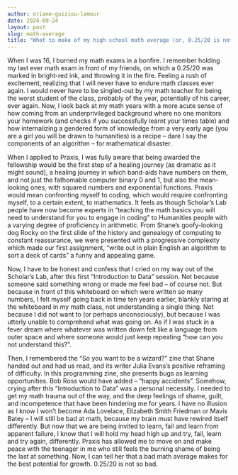 ```yaml
---
author: oriane-guiziou-lamour
date: 2024-09-24
layout: post
slug: math-average
title: "What to make of my high school math average (or, 0.25/20 is not so bad)"
---
```

When I was 16, I burned my math exams in a bonfire. I remember holding my last ever math exam in front of my friends, on which a 0.25/20 was marked in bright-red ink, and throwing it in the fire. Feeling a rush of excitement, realizing that I will never have to endure math classes ever again. I would never have to be singled-out by my math teacher for being the worst student of the class, probably of the year, potentially of his career, ever again. Now, I look back at my math years with a more acute sense of how coming from an underprivileged background where no one monitors your homework (and checks if you successfully learnt your times table) and how internalizing a gendered form of knowledge from a very early age (you are a girl you will be drawn to humanities) is a recipe – dare I say the components of an algorithm – for mathematical disaster. 

When I applied to Praxis, I was fully aware that being awarded the fellowship would be the first step of a healing journey (as dramatic as it might sound), a healing journey in which band-aids have numbers on them, and not just the fathomable computer binary 0 and 1, but also the mean-looking ones, with squared numbers and exponential functions. Praxis would mean confronting myself to coding, which would require confronting myself, to a certain extent, to mathematics. It feels as though Scholar’s Lab people have now become experts in “teaching the math basics you will need to understand for you to engage in coding" to Humanities people with a varying degree of proficiency in arithmetic. From Shane’s goofy-looking dog Rocky on the first slide of the history and genealogy of computing to constant reassurance, we were presented with a progressive complexity which made our first assignment, “write out in plain English an algorithm to sort a deck of cards” a funny and appealing game. 

Now, I have to be honest and confess that I cried on my way out of the Scholar’s Lab, after this first “Introduction to Data” session. Not because someone said something wrong or made me feel bad – of course not. But because in front of this whiteboard on which were written so many numbers, I felt myself going back in time ten years earlier, blankly staring at the whiteboard in my math class, not understanding a single thing. Not because I did not want to (or perhaps unconsciously), but because I was utterly unable to comprehend what was going on. As if I was stuck in a fever dream where whatever was written down felt like a language from outer space and where someone would just keep repeating “how can you not understand this?”. 

Then, I remembered the “So you want to be a wizard?” zine that Shane handed out and had us read, and its writer Julia Evans’s positive reframing of difficulty. In this programming zine, she presents bugs as learning opportunities. Bob Ross would have added – “happy accidents”. Somehow, crying after this “Introduction to Data” was a personal necessity. I needed to get my math trauma out of the way, and the deep feelings of shame, guilt, and incompetence that have been hindering me for years. I have no illusion as I know I won’t become Ada Lovelace, Elizabeth Smith Friedman or Mavis Batey – I will still be bad at math, because my brain must have rewired itself differently. But now that we are being invited to learn, fail and learn from apparent failure, I know that I will hold my head high up and try, fail, learn and try again, differently. Praxis has allowed me to move on and make peace with the teenager in me who still feels the burning shame of being the last at something. Now, I can tell her that a bad math average makes for the best potential for growth. 0.25/20 is not so bad.   
